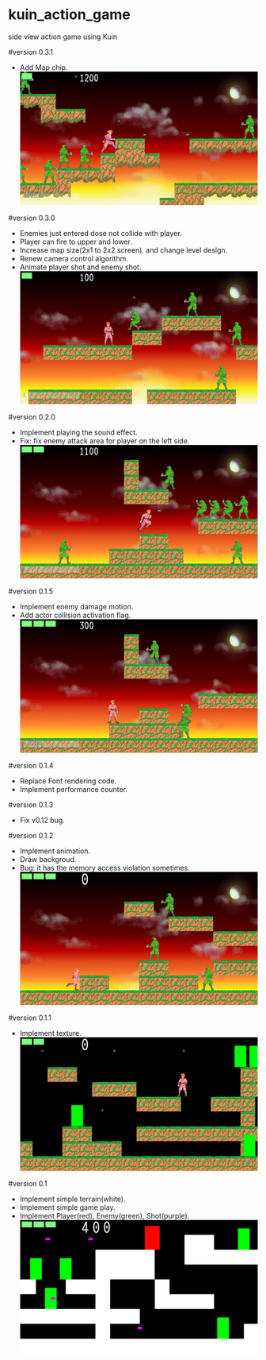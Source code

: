 kuin_action_game
================

side view action game using Kuin

#version 0.3.1
* Add Map chip.
![ver.0.3.1](ScreenShot/gameplay_v0_3_1.png)

#version 0.3.0
* Enemies just entered dose not collide with player.
* Player can fire to upper and lower.
* Increase map size(2x1 to 2x2 screen). and change level design.
* Renew camera control algorithm.
* Animate player shot and enemy shot.
![ver.0.3.0](ScreenShot/gameplay_v0_3_0.png)

#version 0.2.0
* Implement playing the sound effect.
* Fix: fix enemy attack area for player on the left side.
![ver.0.2.0](ScreenShot/gameplay_v0_2_0.png)

#version 0.1.5
* Implement enemy damage motion.
* Add actor collision activation flag.
![ver.0.1.5](ScreenShot/gameplay_v0_1_5.png)

#version 0.1.4
* Replace Font rendering code.
* Implement performance counter.

#version 0.1.3
* Fix v0.12 bug.

#version 0.1.2
* Implement animation.
* Draw backgroud.
* Bug: it has the memory access violation sometimes.
![ver.0.1.2](ScreenShot/gameplay_v0_12.png)

#version 0.1.1
* Implement texture.
![ver.0.1.1](ScreenShot/gameplay_v0_11.png)

#version 0.1
* Implement simple terrain(white).
* Implement simple game play.
* Implement Player(red), Enemy(green), Shot(purple).
![ver.0.1](ScreenShot/gameplay_v0_1.png)
